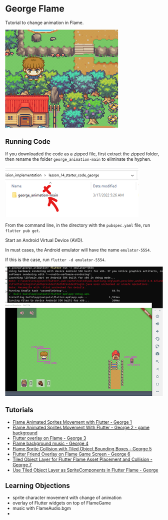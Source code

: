 # George Flame

Tutorial to change animation in Flame.

![screenshot](readme_assets/screenshot.gif)

## Running Code

If you downloaded the code as a zipped file, first extract the zipped folder, then rename the folder `george_animation-main` to eliminate the hyphen.

![rename folder](readme_assets/file_rename.png)

From the command line, in the directory with the `pubspec.yaml` 
file, run `flutter pub get`.

Start an Android Virtual Device (AVD).

In must cases, the Android emulator will have the name  `emulator-5554`.  

If this is the case, run `flutter -d emulator-5554`.

![run starter](readme_assets/start_emulator.png)

## Tutorials

* [Flame Animated Sprites Movement with Flutter - George 1](https://youtu.be/_PbvL1IO_e4)
* [Flame Animated Sprites Movement With Flutter  - George 2  - game background](https://youtu.be/kqluwfjI1sc)
* [Flutter overlay on Flame - George 3](https://youtu.be/2OADb-P01fA)
* [Flame background music - George 4](https://youtu.be/a8dWaCl3lKk)
* [Flame Sprite Collision with Tiled Object Bounding Boxes - George 5](https://youtu.be/o0QHxcwoJ3w)
* [Flutter Friend Overlay on Flame Game Screen - George 6]()
* [Tiled Object Layer for Flutter Flame Asset Placement and Collision - George 7](https://youtu.be/B34zIl87ekc)
* [Use Tiled Object Layer as SpriteComponents in Flutter Flame - George](https://youtu.be/yygYUDA3SUY)


## Learning Objections

* sprite character movement with change of animation
* overlay of Flutter widgets on top of FlameGame
* music with FlameAudio.bgm
* 